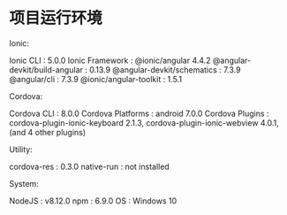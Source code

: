 # 项目运行环境
Ionic:

   Ionic CLI                     : 5.0.0
   Ionic Framework               : @ionic/angular 4.4.2
   @angular-devkit/build-angular : 0.13.9
   @angular-devkit/schematics    : 7.3.9
   @angular/cli                  : 7.3.9
   @ionic/angular-toolkit        : 1.5.1

Cordova:

   Cordova CLI       : 8.0.0
   Cordova Platforms : android 7.0.0
   Cordova Plugins   : cordova-plugin-ionic-keyboard 2.1.3, cordova-plugin-ionic-webview 4.0.1, (and 4 other plugins)

Utility:

   cordova-res : 0.3.0
   native-run  : not installed

System:

   NodeJS            : v8.12.0 
   npm               : 6.9.0
   OS                : Windows 10
